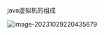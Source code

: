 java虚拟机的组成

![image-20231029220435679](C:\Users\Hua\AppData\Roaming\Typora\typora-user-images\image-20231029220435679.png)